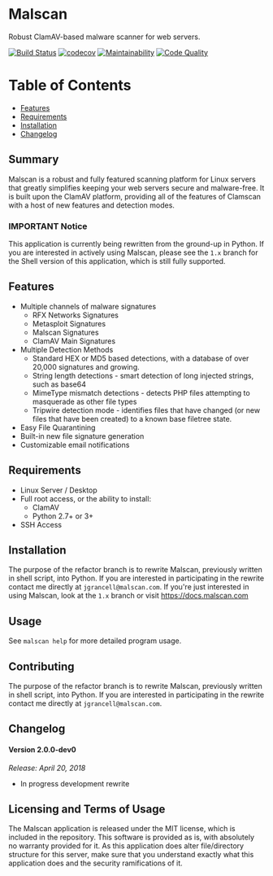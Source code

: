 Malscan
============

Robust ClamAV-based malware scanner for web servers.


[![Build Status](https://travis-ci.org/malscan/malscan.svg?branch=refactor)](https://travis-ci.org/malscan/malscan)
[![codecov](https://codecov.io/gh/malscan/malscan/branch/refactor/graph/badge.svg)](https://codecov.io/gh/malscan/malscan)
[![Maintainability](https://api.codeclimate.com/v1/badges/6853e74c03949aeb009e/maintainability)](https://codeclimate.com/github/malscan/malscan/maintainability)
[![Code Quality](https://scrutinizer-ci.com/g/malscan/malscan/badges/quality-score.png?b=refactor)](https://scrutinizer-ci.com/g/malscan/malscan/?branch=refactor)

# Table of Contents
* [Features](#features)
* [Requirements](#requirements)
* [Installation](#installation)
* [Changelog](#changelog)

## Summary

Malscan is a robust and fully featured scanning platform for Linux servers that greatly simplifies keeping your web servers secure and malware-free. It is built upon the ClamAV platform, providing all of the features of Clamscan with a host of new features and detection modes.

### IMPORTANT Notice

This application is currently being rewritten from the ground-up in Python. If you are interested in actively using Malscan, please see the `1.x` branch for the Shell version of
this application, which is still fully supported.

## Features
* Multiple channels of malware signatures
  * RFX Networks Signatures
  * Metasploit Signatures
  * Malscan Signatures
  * ClamAV Main Signatures
* Multiple Detection Methods
  * Standard HEX or MD5 based detections, with a database of over 20,000 signatures and growing.
  * String length detections - smart detection of long injected strings, such as base64
  * MimeType mismatch detections - detects PHP files attempting to masquerade as other file types
  * Tripwire detection mode - identifies files that have changed (or new files that have been created) to a known base filetree state.
* Easy File Quarantining
* Built-in new file signature generation
* Customizable email notifications

## Requirements
* Linux Server / Desktop
* Full root access, or the ability to install:
  * ClamAV
  * Python 2.7+ or 3+
* SSH Access

## Installation

The purpose of the refactor branch is to rewrite Malscan, previously written in shell script, into Python.
If you are interested in participating in the rewrite contact me directly at `jgrancell@malscan.com`.
If you're just interested in using Malscan, look at the `1.x` branch or visit https://docs.malscan.com

## Usage

See `malscan help` for more detailed program usage.

## Contributing

The purpose of the refactor branch is to rewrite Malscan, previously written in shell script, into Python.
If you are interested in participating in the rewrite contact me directly at `jgrancell@malscan.com`.

## Changelog

#### Version 2.0.0-dev0
*Release: April 20, 2018*
* In progress development rewrite

## Licensing and Terms of Usage

The Malscan application is released under the MIT license, which is included in the repository. This software is provided as is, with absolutely no warranty provided for it. As this application does alter file/directory structure for this server, make sure that you understand exactly what this application does and the security ramifications of it.

